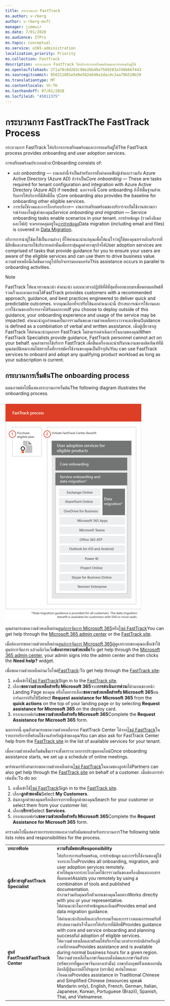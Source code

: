 ```yaml
---
title: กระบวนการ FastTrack
ms.author: v-rberg
author: v-rberg-msft
manager: jimmuir
ms.date: 7/01/2020
ms.audience: ITPro
ms.topic: conceptual
ms.service: o365-administration
localization_priority: Priority
ms.collection: FastTrack
description: กระบวนการ FastTrack ให้บริการการเตรียมพร้อมและการยอมรับผู้ใช้
ms.openlocfilehash: 271a78c8d203c90e2bb49a7569283a748b66f443
ms.sourcegitcommit: 850211891e549e582e649a1dacdc2aa79b520b39
ms.translationtype: MT
ms.contentlocale: th-TH
ms.lasthandoff: 07/01/2020
ms.locfileid: "45011375"
---
```

# <a name="the-fasttrack-process"></a><span data-ttu-id="6ce46-103">กระบวนการ FastTrack</span><span class="sxs-lookup"><span data-stu-id="6ce46-103">The FastTrack Process</span></span>

<span data-ttu-id="6ce46-104">กระบวนการ FastTrack ให้บริการการเตรียมพร้อมและการยอมรับผู้ใช้</span><span class="sxs-lookup"><span data-stu-id="6ce46-104">The FastTrack process provides onboarding and user adoption services.</span></span> 
  
<span data-ttu-id="6ce46-105">การเตรียมพร้อมประกอบด้วย:</span><span class="sxs-lookup"><span data-stu-id="6ce46-105">Onboarding consists of:</span></span>
  
- <span data-ttu-id="6ce46-106">*หลัก onboarding* — งานเหล่านี้จําเป็นสําหรับการตั้งค่าคอนฟิกผู้เช่าและรวมกับ Azure Active Directory (Azure AD) ถ้าจําเป็น</span><span class="sxs-lookup"><span data-stu-id="6ce46-106">*Core onboarding* — These are tasks required for tenant configuration and integration with Azure Active Directory (Azure AD) if needed.</span></span> <span data-ttu-id="6ce46-107">นอกจากนี้ Core onboarding ยังให้พื้นฐานสําหรับการให้บริการที่มีสิทธิ์อื่น ๆ</span><span class="sxs-lookup"><span data-stu-id="6ce46-107">Core onboarding also provides the baseline for onboarding other eligible services.</span></span> 
- <span data-ttu-id="6ce46-108">*การเริ่มใช้งานและการโยกย้ายบริการ*— งานการเตรียมพร้อมของบริการจะเปิดใช้งานสถานการณ์จําลองในผู้เช่าของคุณ</span><span class="sxs-lookup"><span data-stu-id="6ce46-108">*Service onboarding and migration* — Service onboarding tasks enable scenarios in your tenant.</span></span> <span data-ttu-id="6ce46-109">การย้ายข้อมูล (รวมถึงอีเมลและไฟล์) จะครอบคลุมอยู่ใน[การย้ายข้อมูล](O365-data-migration.md)</span><span class="sxs-lookup"><span data-stu-id="6ce46-109">Data migration (including email and files) is covered in [Data Migration](O365-data-migration.md).</span></span> 
    
<span data-ttu-id="6ce46-110">บริการการนําผู้ใช้มาใช้เป็นงานต่างๆ ที่ให้คําแนะนําแก่คุณเพื่อให้แน่ใจว่าผู้ใช้ของคุณทราบถึงบริการที่มีสิทธิ์และสามารถใช้บริการเหล่านั้นเพื่อกระตุ้นมูลค่าทางธุรกิจได้</span><span class="sxs-lookup"><span data-stu-id="6ce46-110">User adoption services are comprised of tasks that provide guidance for you to ensure your users are aware of the eligible services and can use them to drive business value.</span></span> <span data-ttu-id="6ce46-111">ความช่วยเหลือนี้เกิดขึ้นควบคู่ไปกับกิจกรรมออนบอร์ด</span><span class="sxs-lookup"><span data-stu-id="6ce46-111">This assistance occurs in parallel to onboarding activities.</span></span>
  
> [!NOTE]
> <span data-ttu-id="6ce46-112">FastTrack ให้แนวทางแนะนํา คําแนะนํา และแนวทางปฏิบัติที่ดีที่สุดที่ออกแบบมาเพื่อมอบผลลัพธ์ที่รวดเร็วและคาดการณ์ได้</span><span class="sxs-lookup"><span data-stu-id="6ce46-112">FastTrack provides customers with a recommended approach, guidance, and best practices engineered to deliver quick and predictable outcomes.</span></span> <span data-ttu-id="6ce46-113">หากคุณเลือกที่จะปรับใช้นอกคําแนะนํานี้ ประสบการณ์การใช้งานและการใช้งานของบริการอาจได้รับผลกระทบ</span><span class="sxs-lookup"><span data-stu-id="6ce46-113">If you choose to deploy outside of this guidance, your onboarding experience and usage of the service may be impacted.</span></span> <span data-ttu-id="6ce46-114">คําแนะนําถูกกําหนดเป็นการรวมกันของความช่วยเหลือทางวาจาและเขียน</span><span class="sxs-lookup"><span data-stu-id="6ce46-114">Guidance is defined as a combination of verbal and written assistance.</span></span> <span data-ttu-id="6ce46-115">เมื่อผู้เชี่ยวชาญ FastTrack ให้คําแนะนําบุคลากร FastTrack ไม่สามารถดําเนินการในนามของคุณ</span><span class="sxs-lookup"><span data-stu-id="6ce46-115">When FastTrack Specialists provide guidance, FastTrack personnel cannot act on your behalf.</span></span> <span data-ttu-id="6ce46-116">คุณสามารถใช้บริการ FastTrack เพื่อขึ้นเครื่องและนําปริมาณงานของผลิตภัณฑ์ที่มีคุณสมบัติเหมาะสมได้ตราบใดที่การสมัครใช้งานของคุณเป็นปัจจุบัน</span><span class="sxs-lookup"><span data-stu-id="6ce46-116">You can use FastTrack services to onboard and adopt any qualifying product workload as long as your subscription is current.</span></span> 
  
## <a name="the-onboarding-process"></a><span data-ttu-id="6ce46-117">กระบวนการเริ่มต้น</span><span class="sxs-lookup"><span data-stu-id="6ce46-117">The onboarding process</span></span>

<span data-ttu-id="6ce46-118">แผนภาพต่อไปนี้แสดงกระบวนการเริ่มต้น</span><span class="sxs-lookup"><span data-stu-id="6ce46-118">The following diagram illustrates the onboarding process.</span></span>
  
![ไทม์ไลน์สําหรับการใช้ประโยชน์บนเครื่องบิน](media/o365-onboarding-timeline-m365-apps.png)
  
<span data-ttu-id="6ce46-120">คุณสามารถขอความช่วยเหลือผ่าน[ศูนย์การจัดการ Microsoft 365](https://go.microsoft.com/fwlink/?linkid=2032704)หรือ[ไซต์ FastTrack](https://go.microsoft.com/fwlink/?linkid=780698)</span><span class="sxs-lookup"><span data-stu-id="6ce46-120">You can get help through the [Microsoft 365 admin center](https://go.microsoft.com/fwlink/?linkid=2032704) or the [FastTrack site](https://go.microsoft.com/fwlink/?linkid=780698).</span></span> 

<span data-ttu-id="6ce46-121">เมื่อต้องการขอความช่วยเหลือผ่าน[ศูนย์การจัดการ Microsoft 365](https://go.microsoft.com/fwlink/?linkid=2032704)ผู้ดูแลระบบของคุณลงชื่อเข้าใช้ศูนย์การจัดการ แล้วคลิกวิดเจ็ต**ต้องการความช่วยเหลือ**</span><span class="sxs-lookup"><span data-stu-id="6ce46-121">To get help through the [Microsoft 365 admin center](https://go.microsoft.com/fwlink/?linkid=2032704), your admin signs into the admin center and then clicks the **Need help?** widget.</span></span> 

<span data-ttu-id="6ce46-122">เพื่อขอความช่วยเหลือผ่านเว็บไซต์[FastTrack](https://go.microsoft.com/fwlink/?linkid=780698):</span><span class="sxs-lookup"><span data-stu-id="6ce46-122">To get help through the [FastTrack site](https://go.microsoft.com/fwlink/?linkid=780698):</span></span> 
1.    <span data-ttu-id="6ce46-123">ลงชื่อเข้าใช้[ไซต์ FastTrack](https://go.microsoft.com/fwlink/?linkid=780698)</span><span class="sxs-lookup"><span data-stu-id="6ce46-123">Sign in to the [FastTrack site](https://go.microsoft.com/fwlink/?linkid=780698).</span></span> 
2.    <span data-ttu-id="6ce46-124">เลือก**ขอความช่วยเหลือสําหรับ Microsoft 365**จาก**การดําเนินการด่วน**ที่ด้านบนของหน้า Landing Page ของคุณ หรือโดยการเลือก**ขอความช่วยเหลือสําหรับ Microsoft 365**บนการ์ดการปรับใช้</span><span class="sxs-lookup"><span data-stu-id="6ce46-124">Select **Request assistance for Microsoft 365** from the **quick actions** on the top of your landing page or by selecting **Request assistance for Microsoft 365** on the deploy card.</span></span>
3.    <span data-ttu-id="6ce46-125">กรอกแบบฟอร์ม**ขอความช่วยเหลือสําหรับ Microsoft 365**</span><span class="sxs-lookup"><span data-stu-id="6ce46-125">Complete the **Request Assistance for Microsoft 365** form.</span></span> 
  
 <span data-ttu-id="6ce46-126">นอกจากนี้ คุณยังสามารถขอความช่วยเหลือจาก FastTrack Center ได้จาก[ไซต์ FastTrack](https://go.microsoft.com/fwlink/?linkid=780698)ในรายการบริการที่พร้อมใช้งานสําหรับผู้เช่าของคุณ</span><span class="sxs-lookup"><span data-stu-id="6ce46-126">You can also ask for FastTrack Center help from the [FastTrack site](https://go.microsoft.com/fwlink/?linkid=780698) in the list of available services for your tenant.</span></span> 
    
 <span data-ttu-id="6ce46-127">เมื่อความช่วยเหลือเริ่มต้นขึ้นเราจะตั้งตารางเวลาการประชุมออนไลน์</span><span class="sxs-lookup"><span data-stu-id="6ce46-127">Once onboarding assistance starts, we set up a schedule of online meetings.</span></span>
    
<span data-ttu-id="6ce46-128">พาร์ทเนอร์ยังสามารถขอความช่วยเหลือผ่าน[ไซต์ FastTrack](https://go.microsoft.com/fwlink/?linkid=780698)ในนามของลูกค้าได้</span><span class="sxs-lookup"><span data-stu-id="6ce46-128">Partners can also get help through the [FastTrack site](https://go.microsoft.com/fwlink/?linkid=780698) on behalf of a customer.</span></span> <span data-ttu-id="6ce46-129">เมื่อต้องการทําเช่นนั้น:</span><span class="sxs-lookup"><span data-stu-id="6ce46-129">To do so:</span></span>
1.    <span data-ttu-id="6ce46-130">ลงชื่อเข้าใช้[ไซต์ FastTrack](https://go.microsoft.com/fwlink/?linkid=780698)</span><span class="sxs-lookup"><span data-stu-id="6ce46-130">Sign in to the [FastTrack site](https://go.microsoft.com/fwlink/?linkid=780698).</span></span> 
2.    <span data-ttu-id="6ce46-131">เลือก**ลูกค้าของฉัน**</span><span class="sxs-lookup"><span data-stu-id="6ce46-131">Select **My Customers**.</span></span>
3.    <span data-ttu-id="6ce46-132">ค้นหาลูกค้าของคุณหรือเลือกจากรายชื่อลูกค้าของคุณ</span><span class="sxs-lookup"><span data-stu-id="6ce46-132">Search for your customer or select them from your customer list.</span></span>
4.    <span data-ttu-id="6ce46-133">เลือก**บริการ**</span><span class="sxs-lookup"><span data-stu-id="6ce46-133">Select **Services**.</span></span>
5.    <span data-ttu-id="6ce46-134">กรอกแบบฟอร์ม**ขอความช่วยเหลือสําหรับ Microsoft 365**</span><span class="sxs-lookup"><span data-stu-id="6ce46-134">Complete the **Request Assistance for Microsoft 365** form.</span></span> 

<span data-ttu-id="6ce46-135">ตารางต่อไปนี้แสดงรายการบทบาทและความรับผิดชอบสําหรับกระบวนการ</span><span class="sxs-lookup"><span data-stu-id="6ce46-135">The following table lists roles and responsibilities for the process.</span></span>
    
|||
|:-----|:-----|
|<span data-ttu-id="6ce46-136">**บทบาท**</span><span class="sxs-lookup"><span data-stu-id="6ce46-136">**Role**</span></span> <br/> |<span data-ttu-id="6ce46-137">**ความรับผิดชอบ**</span><span class="sxs-lookup"><span data-stu-id="6ce46-137">**Responsibility**</span></span> <br/> |
|<span data-ttu-id="6ce46-138">**ผู้เชี่ยวชาญ**</span><span class="sxs-lookup"><span data-stu-id="6ce46-138">**FastTrack Specialist**</span></span> <br/> |<span data-ttu-id="6ce46-139">ให้บริการการเตรียมพร้อม, การย้ายข้อมูล และการรับใช้งานของผู้ใช้จากระยะไกล</span><span class="sxs-lookup"><span data-stu-id="6ce46-139">Provides all onboarding, migration, and user adoption services remotely.</span></span>  <br/> <span data-ttu-id="6ce46-140">ช่วยให้คุณจากระยะไกลโดยใช้การรวมกันของเครื่องมือและเอกสารที่เผยแพร่</span><span class="sxs-lookup"><span data-stu-id="6ce46-140">Assists you remotely by using a combination of tools and published documentation.</span></span> <br/> <span data-ttu-id="6ce46-141">ทํางานร่วมกับคุณหรือตัวแทนของคุณโดยตรง</span><span class="sxs-lookup"><span data-stu-id="6ce46-141">Works directly with you or your representative.</span></span> <br/> <span data-ttu-id="6ce46-142">ให้คําแนะนําในการย้ายข้อมูลและอีเมล</span><span class="sxs-lookup"><span data-stu-id="6ce46-142">Provides email and data migration guidance.</span></span>|
|<span data-ttu-id="6ce46-143">**ศูนย์ FastTrack**</span><span class="sxs-lookup"><span data-stu-id="6ce46-143">**FastTrack Center**</span></span>  <br/> |<span data-ttu-id="6ce46-144">ให้คําแนะนํากับหลักและบริการบนเรือและการวางแผนการยอมรับที่ประสบความสําเร็จในการให้บริการที่มีสิทธิ์</span><span class="sxs-lookup"><span data-stu-id="6ce46-144">Provides guidance with core and service onboarding and planning successful adoption of eligible services.</span></span>  <br/> <span data-ttu-id="6ce46-145">ให้ความช่วยเหลือและพร้อมให้บริการในเวลาทําการปกติสําหรับภูมิภาคที่กําหนด</span><span class="sxs-lookup"><span data-stu-id="6ce46-145">Provides assistance and is available during normal business hours for a given region.</span></span> <br/> <span data-ttu-id="6ce46-146">ให้ความช่วยเหลือในภาษาจีนแบบดั้งเดิมและภาษาจีนตัวย่อ (ทรัพยากรที่พูดภาษาจีนกลางเท่านั้น) ภาษาอังกฤษฝรั่งเศสเยอรมันอิตาลีญี่ปุ่นเกาหลีโปรตุเกส (บราซิล) สเปนไทยและเวียดนาม</span><span class="sxs-lookup"><span data-stu-id="6ce46-146">Provides assistance in Traditional Chinese and Simplified Chinese (resources speak Mandarin only), English, French, German, Italian, Japanese, Korean, Portuguese (Brazil), Spanish, Thai, and Vietnamese.</span></span>|
